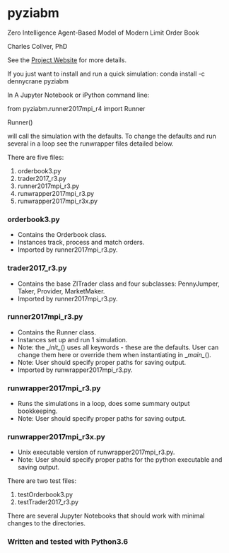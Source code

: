 # pyziabm
Zero Intelligence Agent-Based Model of Modern Limit Order Book

Charles Collver, PhD

See the [Project Website](https://jackbenny39.github.io/pyziabm/) for more details.

If you just want to install and run a quick simulation:
conda install -c dennycrane pyziabm

In A Jupyter Notebook or iPython command line:

from pyziabm.runner2017mpi_r4 import Runner

Runner() 

will call the simulation with the defaults. To change the defaults and run several in a loop see the runwrapper files detailed below.

There are five files:
1. orderbook3.py
2. trader2017_r3.py
3. runner2017mpi_r3.py
4. runwrapper2017mpi_r3.py
5. runwrapper2017mpi_r3x.py

### orderbook3.py
* Contains the Orderbook class.
* Instances track, process and match orders.
* Imported by runner2017mpi_r3.py.

### trader2017_r3.py
* Contains the base ZITrader class and four subclasses: PennyJumper, Taker, Provider, MarketMaker.
* Imported by runner2017mpi_r3.py.

### runner2017mpi_r3.py
* Contains the Runner class.
* Instances set up and run 1 simulation.
* Note: the \__init\__() uses all keywords - these are the defaults. User can change them here or override them when instantiating in \__main\__().
* Note: User should specify proper paths for saving output.
* Imported by runwrapper2017mpi_r3.py.

### runwrapper2017mpi_r3.py
* Runs the simulations in a loop, does some summary output bookkeeping.
* Note: User should specify proper paths for saving output.

### runwrapper2017mpi_r3x.py
* Unix executable version of runwrapper2017mpi_r3.py.
* Note: User should specify proper paths for the python executable and saving output.

There are two test files:
1. testOrderbook3.py
2. testTrader2017_r3.py

There are several Jupyter Notebooks that should work with minimal changes to the directories.

### Written and tested with Python3.6
